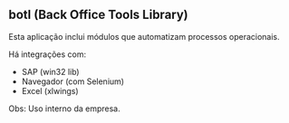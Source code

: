 ## botl (Back Office Tools Library)

Esta aplicação inclui módulos que automatizam processos operacionais.

Há integrações com:
- SAP (win32 lib)
- Navegador (com Selenium)
- Excel (xlwings)

Obs: Uso interno da empresa.
